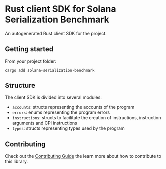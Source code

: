 # Rust client SDK for Solana Serialization Benchmark

An autogenerated Rust client SDK for the project.

## Getting started

From your project folder:

```bash
cargo add solana-serialization-benchmark
```

## Structure

The client SDK is divided into several modules:

- `accounts`: structs representing the accounts of the program
- `errors`: enums representing the program errors
- `instructions`: structs to facilitate the creation of instructions, instruction arguments and CPI instructions
- `types`: structs representing types used by the program

## Contributing

Check out the [Contributing Guide](./CONTRIBUTING.md) the learn more about how to contribute to this library.
